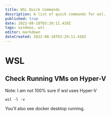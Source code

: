 ```yaml
---
title: WSL Quick Commands
description: A list of quick commands for wsl.
published: true
date: 2022-08-18T03:29:11.418Z
tags: windows, wsl
editor: markdown
dateCreated: 2022-08-18T03:29:11.418Z
---
```


# WSL 

## Check Running VMs on Hyper-V 

Note: I am not 100% sure if wsl uses Hyper-V

```
wsl -l -v
```

You'll also see docker desktop running.
